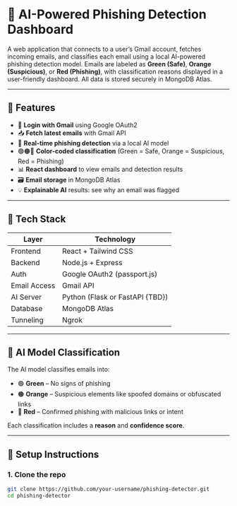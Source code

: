 # 📧 AI-Powered Phishing Detection Dashboard

A web application that connects to a user’s Gmail account, fetches incoming emails, and classifies each email using a local AI-powered phishing detection model. Emails are labeled as **Green (Safe)**, **Orange (Suspicious)**, or **Red (Phishing)**, with classification reasons displayed in a user-friendly dashboard. All data is stored securely in MongoDB Atlas.

---

## 🚀 Features

- 🔐 **Login with Gmail** using Google OAuth2
- 📥 **Fetch latest emails** with Gmail API
- 🧠 **Real-time phishing detection** via a local AI model
- 🟢🟠🔴 **Color-coded classification** (Green = Safe, Orange = Suspicious, Red = Phishing)
- 📊 **React dashboard** to view emails and detection results
- 🗃️ **Email storage** in MongoDB Atlas
- 💡 **Explainable AI** results: see why an email was flagged

---

## 🧱 Tech Stack

| Layer        | Technology                      |
|--------------|---------------------------------|
| Frontend     | React + Tailwind CSS
| Backend      | Node.js + Express               |
| Auth         | Google OAuth2 (passport.js)     |
| Email Access | Gmail API                       |
| AI Server    | Python (Flask or FastAPI {TBD})       |
| Database     | MongoDB Atlas                   |
| Tunneling    | Ngrok

---

## 🧠 AI Model Classification

The AI model classifies emails into:

- 🟢 **Green** – No signs of phishing
- 🟠 **Orange** – Suspicious elements like spoofed domains or obfuscated links
- 🔴 **Red** – Confirmed phishing with malicious links or intent

Each classification includes a **reason** and **confidence score**.

---

## 🔧 Setup Instructions

### 1. Clone the repo

```bash
git clone https://github.com/your-username/phishing-detector.git
cd phishing-detector
